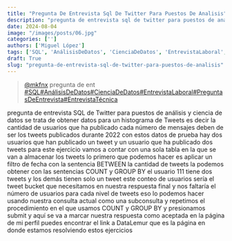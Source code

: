 ```yaml
---
title: "Pregunta De Entrevista Sql De Twitter Para Puestos De Analisis"
description: "pregunta de entrevista sql de twitter para puestos de analisis"
date: 2024-08-04
image: "/images/posts/06.jpg"
categories: ['']
authors: ['Miguel López']
tags: ['SQL', 'AnálisisDeDatos', 'CienciaDeDatos', 'EntrevistaLaboral', 'PreguntasDeEntrevista', 'EntrevistaTécnica']
draft: True
slug: "pregunta-de-entrevista-sql-de-twitter-para-puestos-de-analisis"
---
```


<blockquote class="tiktok-embed" cite="{https://www.tiktok.com/@mkfnx/video/7268047447484845313}" data-video-id="7268047447484845313" style="max-width: 605px;min-width: 325px;" > <section> <a target="_blank" title="@mkfnx" href="https://www.tiktok.com/@mkfnx?refer=embed">@mkfnx</a> pregunta de ent </section> <a title="SQL" target="_blank" href="https://www.tiktok.com/tag/SQL?refer=embed">#SQL</a><a title="AnálisisDeDatos" target="_blank" href="https://www.tiktok.com/tag/AnálisisDeDatos?refer=embed">#AnálisisDeDatos</a><a title="CienciaDeDatos" target="_blank" href="https://www.tiktok.com/tag/CienciaDeDatos?refer=embed">#CienciaDeDatos</a><a title="EntrevistaLaboral" target="_blank" href="https://www.tiktok.com/tag/EntrevistaLaboral?refer=embed">#EntrevistaLaboral</a><a title="PreguntasDeEntrevista" target="_blank" href="https://www.tiktok.com/tag/PreguntasDeEntrevista?refer=embed">#PreguntasDeEntrevista</a><a title="EntrevistaTécnica" target="_blank" href="https://www.tiktok.com/tag/EntrevistaTécnica?refer=embed">#EntrevistaTécnica</a> </blockquote> <script async src="https://www.tiktok.com/embed.js"></script>

pregunta de entrevista SQL de Twitter para puestos de análisis y ciencia de datos se trata de obtener datos para un histograma de Tweets es decir la cantidad de usuarios que ha publicado cada número de mensajes deben de ser los tweets publicados durante 2022 con estos datos de prueba hay dos usuarios que han publicado un tweet y un usuario que ha publicado dos tweets para este ejercicio vamos a contar con una sola tabla en la que se van a almacenar los tweets lo primero que podemos hacer es  aplicar un filtro de fecha con la sentencia BETWEEN la cantidad de tweets la podemos obtener con las sentencias COUNT y GROUP BY el usuario 111 tiene dos tweets y los demás tienen solo un tweet este conteo de usuarios sería el tweet bucket que necesitamos  en nuestra respuesta final y nos faltaría el número de usuarios  para cada nivel de tweets eso lo podemos hacer usando nuestra consulta actual como una subconsulta y repetimos el procedimiento en el que usamos COUNT y GROUP BY y presionamos submit y aquí se va a marcar nuestra respuesta como aceptada en la página de mi perfil puedes encontrar el link a DataLemur que es la página en donde estamos resolviendo estos ejercicios 